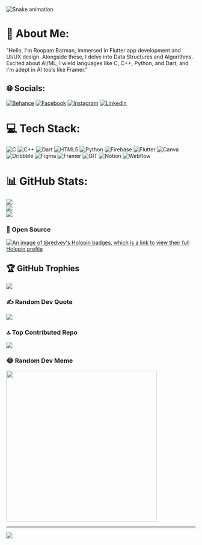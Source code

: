 ![Snake animation](https://github.com/{{Redvey}}/{{Redvey}}/blob/output/github-contribution-grid-snake.svg)
# 💫 About Me:
"Hello, I'm Roopam Barman, immersed in Flutter app development and UI/UX design. Alongside these, I delve into Data Structures and Algorithms. Excited about AI/ML, I wield languages like C, C++, Python, and Dart, and I'm adept in AI tools like Framer."


## 🌐 Socials:
[![Behance](https://img.shields.io/badge/Behance-1769ff?logo=behance&logoColor=white)](https://behance.net/RoopamBarman) [![Facebook](https://img.shields.io/badge/Facebook-%231877F2.svg?logo=Facebook&logoColor=white)](https://www.facebook.com/profile.php?id=100052805929679) [![Instagram](https://img.shields.io/badge/Instagram-%23E4405F.svg?logo=Instagram&logoColor=white)](https://instagram.com/roo._.pam) [![LinkedIn](https://img.shields.io/badge/LinkedIn-%230077B5.svg?logo=linkedin&logoColor=white)](https://www.linkedin.com/in/roopam10/) 

# 💻 Tech Stack:
![C](https://img.shields.io/badge/c-%2300599C.svg?style=for-the-badge&logo=c&logoColor=white) ![C++](https://img.shields.io/badge/c++-%2300599C.svg?style=for-the-badge&logo=c%2B%2B&logoColor=white) ![Dart](https://img.shields.io/badge/dart-%230175C2.svg?style=for-the-badge&logo=dart&logoColor=white) ![HTML5](https://img.shields.io/badge/html5-%23E34F26.svg?style=for-the-badge&logo=html5&logoColor=white) ![Python](https://img.shields.io/badge/python-3670A0?style=for-the-badge&logo=python&logoColor=ffdd54) ![Firebase](https://img.shields.io/badge/firebase-%23039BE5.svg?style=for-the-badge&logo=firebase) ![Flutter](https://img.shields.io/badge/Flutter-%2302569B.svg?style=for-the-badge&logo=Flutter&logoColor=white) ![Canva](https://img.shields.io/badge/Canva-%2300C4CC.svg?style=for-the-badge&logo=Canva&logoColor=white) ![Dribbble](https://img.shields.io/badge/Dribbble-EA4C89?style=for-the-badge&logo=dribbble&logoColor=white) ![Figma](https://img.shields.io/badge/figma-%23F24E1E.svg?style=for-the-badge&logo=figma&logoColor=white) ![Framer](https://img.shields.io/badge/Framer-black?style=for-the-badge&logo=framer&logoColor=blue) ![GIT](https://img.shields.io/badge/Git-fc6d26?style=for-the-badge&logo=git&logoColor=white) ![Notion](https://img.shields.io/badge/Notion-%23000000.svg?style=for-the-badge&logo=notion&logoColor=white) ![Webflow](https://img.shields.io/badge/Webflow-4353FF?style=for-the-badge&logo=webflow&logoColor=white)
# 📊 GitHub Stats:
![](https://github-readme-stats.vercel.app/api?username=Redvey&theme=tokyonight&hide_border=false&include_all_commits=true&count_private=true)<br/>
![](https://github-readme-streak-stats.herokuapp.com/?user=Redvey&theme=tokyonight&hide_border=false)<br/>
![](https://github-readme-stats.vercel.app/api/top-langs/?username=Redvey&theme=tokyonight&hide_border=false&include_all_commits=true&count_private=true&layout=compact)


### 🌝 Open Source
[![An image of @redvey's Holopin badges, which is a link to view their full Holopin profile](https://holopin.me/redvey)](https://holopin.io/@redvey)

## 🏆 GitHub Trophies
![](https://github-profile-trophy.vercel.app/?username=Redvey&theme=apprentice&no-frame=false&no-bg=false&margin-w=4)

### ✍️ Random Dev Quote
![](https://quotes-github-readme.vercel.app/api?type=horizontal&theme=radical)

### 🔝 Top Contributed Repo
![](https://github-contributor-stats.vercel.app/api?username=Redvey&limit=5&theme=dark&combine_all_yearly_contributions=true)

### 😂 Random Dev Meme
<img src='https://randommeme-five.vercel.app/' style="height: 400px;"/>

---
[![](https://visitcount.itsvg.in/api?id=Redvey&icon=0&color=0)](https://visitcount.itsvg.in)

<!-- Proudly created with GPRM ( https://gprm.itsvg.in ) -->
